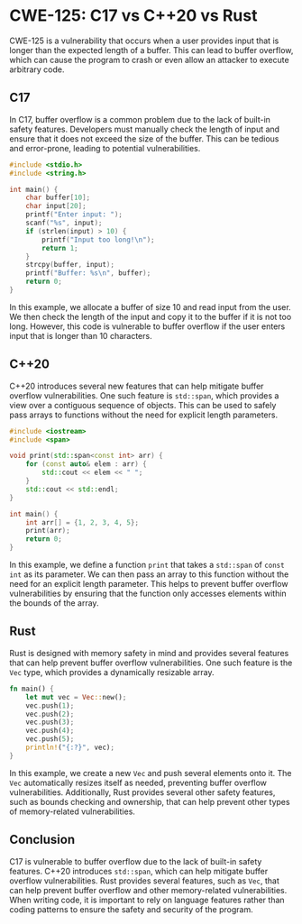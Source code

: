 # CWE-125: C17 vs C++20 vs Rust

CWE-125 is a vulnerability that occurs when a user provides input that is longer than the expected 
length of a buffer. This can lead to buffer overflow, which can cause the program to crash or even 
allow an attacker to execute arbitrary code.

## C17

In C17, buffer overflow is a common problem due to the lack of built-in safety features. Developers 
must manually check the length of input and ensure that it does not exceed the size of the buffer. 
This can be tedious and error-prone, leading to potential vulnerabilities.

```c
#include <stdio.h>
#include <string.h>

int main() {
    char buffer[10];
    char input[20];
    printf("Enter input: ");
    scanf("%s", input);
    if (strlen(input) > 10) {
        printf("Input too long!\n");
        return 1;
    }
    strcpy(buffer, input);
    printf("Buffer: %s\n", buffer);
    return 0;
}
```

In this example, we allocate a buffer of size 10 and read input from the user. We then check the 
length of the input and copy it to the buffer if it is not too long. However, this code is 
vulnerable to buffer overflow if the user enters input that is longer than 10 characters.

## C++20

C++20 introduces several new features that can help mitigate buffer overflow vulnerabilities. One 
such feature is `std::span`, which provides a view over a contiguous sequence of objects. This can 
be used to safely pass arrays to functions without the need for explicit length parameters.

```cpp
#include <iostream>
#include <span>

void print(std::span<const int> arr) {
    for (const auto& elem : arr) {
        std::cout << elem << " ";
    }
    std::cout << std::endl;
}

int main() {
    int arr[] = {1, 2, 3, 4, 5};
    print(arr);
    return 0;
}
```

In this example, we define a function `print` that takes a `std::span` of `const int` as its 
parameter. We can then pass an array to this function without the need for an explicit length 
parameter. This helps to prevent buffer overflow vulnerabilities by ensuring that the function only 
accesses elements within the bounds of the array.

## Rust

Rust is designed with memory safety in mind and provides several features that can help prevent 
buffer overflow vulnerabilities. One such feature is the `Vec` type, which provides a dynamically 
resizable array.

```rust
fn main() {
    let mut vec = Vec::new();
    vec.push(1);
    vec.push(2);
    vec.push(3);
    vec.push(4);
    vec.push(5);
    println!("{:?}", vec);
}
```

In this example, we create a new `Vec` and push several elements onto it. The `Vec` automatically 
resizes itself as needed, preventing buffer overflow vulnerabilities. Additionally, Rust provides 
several other safety features, such as bounds checking and ownership, that can help prevent other 
types of memory-related vulnerabilities.

## Conclusion

C17 is vulnerable to buffer overflow due to the lack of built-in safety features. C++20 introduces 
`std::span`, which can help mitigate buffer overflow vulnerabilities. Rust provides several 
features, such as `Vec`, that can help prevent buffer overflow and other memory-related 
vulnerabilities. When writing code, it is important to rely on language features rather than coding 
patterns to ensure the safety and security of the program.

